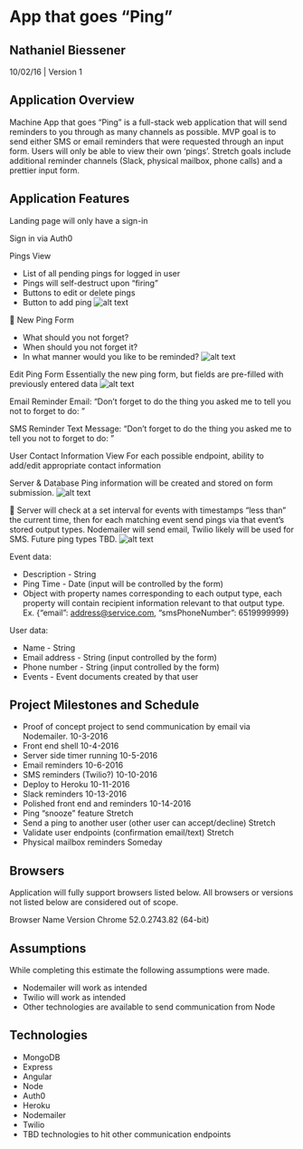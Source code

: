 App that goes “Ping”
============================
Nathaniel Biessener
-------------------
10/02/16 | Version 1

Application Overview
--------------------
Machine App that goes “Ping” is a full-stack web application that will send reminders to you through as many channels as possible. MVP goal is to send either SMS or email reminders that were requested through an input form. Users will only be able to view their own ‘pings’. Stretch goals include additional reminder channels (Slack, physical mailbox, phone calls) and a prettier input form.

Application Features
--------------------
Landing page will only have a sign-in

Sign in via Auth0

Pings View
* List of all pending pings for logged in user
* Pings will self-destruct upon “firing”
* Buttons to edit or delete pings
* Button to add ping
![alt text](https://drive.google.com/open?id=0B6HjyAgWX977VEJLSjVmclg1SkU)


New Ping Form
* What should you not forget?
* When should you not forget it?
* In what manner would you like to be reminded?
![alt text](https://drive.google.com/open?id=0B6HjyAgWX977M0xTZ1U1NzRPYVE)

Edit Ping Form
Essentially the new ping form, but fields are pre-filled with previously entered data
![alt text](https://drive.google.com/open?id=0B6HjyAgWX977OVFMNU9CWXQ2ck0)

Email Reminder
Email: “Don’t forget to do the thing you asked me to tell you not to forget to do: <thing>”

SMS Reminder
Text Message: “Don’t forget to do the thing you asked me to tell you not to forget to do: <thing>”

User Contact Information View
For each possible endpoint, ability to add/edit appropriate contact information

Server & Database
Ping information will be created and stored on form submission.
![alt text](https://drive.google.com/open?id=0B6HjyAgWX977d18yZjlUVERpSFU)




Server will check at a set interval for events with timestamps “less than” the current time, then for each matching event send pings via that event’s stored output types. Nodemailer will send email, Twilio likely will be used for SMS. Future ping types TBD.
![alt text](https://drive.google.com/open?id=0B6HjyAgWX977d1NGcV9oeTlTbUU)


Event data:
* Description - String
* Ping Time - Date (input will be controlled by the form)
* Object with property names corresponding to each output type, each property will contain recipient information relevant to that output type. Ex. {“email”: address@service.com, “smsPhoneNumber”: 6519999999}

User data:
* Name - String
* Email address - String (input controlled by the form)
* Phone number - String (input controlled by the form)
* Events - Event documents created by that user



Project Milestones and Schedule
-------------------------------

* Proof of concept project to send communication by email via Nodemailer.
10-3-2016
* Front end shell
10-4-2016
* Server side timer running
10-5-2016
* Email reminders
10-6-2016
* SMS reminders (Twilio?)
10-10-2016
* Deploy to Heroku
10-11-2016
* Slack reminders
10-13-2016
* Polished front end and reminders
10-14-2016
* Ping “snooze” feature
Stretch
* Send a ping to another user (other user can accept/decline)
Stretch
* Validate user endpoints (confirmation email/text)
Stretch
* Physical mailbox reminders
Someday

Browsers
--------
Application will fully support browsers listed below. All browsers or versions not listed below are considered out of scope.

Browser Name
Version
Chrome
 52.0.2743.82 (64-bit)

Assumptions
-----------
While completing this estimate the following assumptions were made.
* Nodemailer will work as intended
* Twilio will work as intended
* Other technologies are available to send communication from Node

Technologies
------------
* MongoDB
* Express
* Angular
* Node
* Auth0
* Heroku
* Nodemailer
* Twilio
* TBD technologies to hit other communication endpoints
